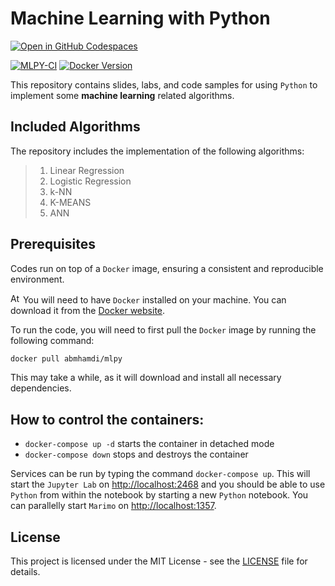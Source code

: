 # Machine Learning with Python

[![Open in GitHub Codespaces](https://github.com/codespaces/badge.svg)](https://github.com/codespaces/new?hide_repo_select=true&ref=main&skip_quickstart=true&machine=standardLinux32gb&repo=537615866&devcontainer_path=.devcontainer%2Fdevcontainer.json&geo=EuropeWest)

[![MLPY-CI](https://github.com/a-mhamdi/mlpy/actions/workflows/mlpy.yml/badge.svg)](https://github.com/a-mhamdi/mlpy/actions/workflows/mlpy.yml)
[![Docker Version](https://img.shields.io/docker/v/abmhamdi/mlpy?sort=semver)](https://hub.docker.com/r/abmhamdi/mlpy)

This repository contains slides, labs, and code samples for using `Python` to implement some **machine learning** related algorithms. 

## Included Algorithms
The repository includes the implementation of the following algorithms:
>1. Linear Regression
>1. Logistic Regression
>1. k-NN
>1. K-MEANS
>1. ANN

## Prerequisites

Codes run on top of a `Docker` image, ensuring a consistent and reproducible environment. 

<img src="https://raw.githubusercontent.com/a-mhamdi/mlpy/main/Attention.svg" alt="Attention" width="16"/> You will need to have `Docker` installed on your machine. You can download it from the [Docker website](https://hub.docker.com).

To run the code, you will need to first pull the `Docker` image by running the following command:

```zsh
docker pull abmhamdi/mlpy
```

This may take a while, as it will download and install all necessary dependencies.

## How to control the containers:

* ```docker-compose up -d``` starts the container in detached mode
* ```docker-compose down``` stops and destroys the container

Services can be run by typing the command `docker-compose up`. This will start the `Jupyter Lab` on [http://localhost:2468](http://localhost:2468) and you should be able to use `Python` from within the notebook by starting a new `Python` notebook. You can parallelly start `Marimo` on [http://localhost:1357](http://localhost:1357).

## License
This project is licensed under the MIT License - see the [LICENSE](./LICENSE) file for details.
